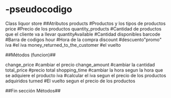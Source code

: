# -pseudocodigo
Class liquor store
##Atributos
products #Productos y los tipos de productos 
price #Precio de los productos 
quantity_products #Cantidad de productos que el cliente va a llevar
quantityAvailable #Cantidad disponibles
barcode #Barra de codigos
hour #Hora de la compra
discount #descuento"promo"
iva #el iva 
money_returned_to_the_customer #el vuelto
  
  
  
  
  
  
  
  
  
  
  ##Métodos (funcion)##
  
change_price #cambiar el precio 
change_amount #cambiar la cantidad
total_price #precio total 
shopping_time #cambiar la hora segun la hora que se adquiere el producto 
iva #calcular el iva segun el precio de los productos adquiridos
turned #El vuelto segun el precio de los productos 


  ##Fin sección Métodos##
